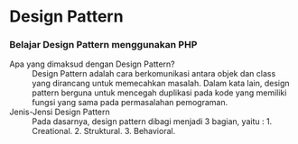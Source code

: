 # Design Pattern
### Belajar Design Pattern menggunakan PHP

<dl>
    <dt>Apa yang dimaksud dengan Design Pattern?</dt>
    <dd>
        Design Pattern adalah cara berkomunikasi antara objek dan class yang dirancang untuk memecahkan masalah.
        Dalam kata lain, design pattern berguna untuk mencegah duplikasi pada kode yang memiliki fungsi yang sama
        pada permasalahan pemograman.
    <dt>Jenis-Jensi Design Pattern</dt>
    <dd>
        Pada dasarnya, design pattern dibagi menjadi 3 bagian, yaitu :
        1. Creational.
        2. Struktural.
        3. Behavioral.
    </dd>

</dl>

